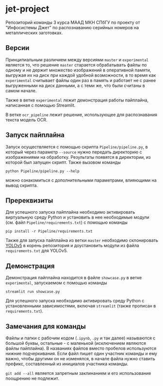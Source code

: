 # jet-project

Репозиторий команды 3 курса МААД МКН СПбГУ по проекту от "Инфосистемы Джет" по распознаванию серийных номеров на металлических заготовках.

## Версии

Принципиальным различием между версиями `master` и `experimental` является то, что решение `master` старается обрабатывать файлы по одному и не держит множество изображений в оперативной памяти, выгружая их на диск при каждой удобной возможности, в то время как `experimental` считывает файлы один раз в память и работает не с ранее выгруженными на диск данными, а с теми же, что были считаны в самом начале.

Также в ветке `experimental` лежит демонстрация работы пайплайна, написанная с помощью Streamlit.

В ветке `ocr_pipeline` лежит решение, использующее для распознавания текста модель OCR.

## Запуск пайплайна

Запуск осуществляется с помощью скрипта `Pipeline/pipeline.py`, в который через параметр `--source` нужно передать директорию с изображениями на обработку. Результаты появятся в директории, из которой был запущен скрипт. Также вызовом команды
```
python Pipeline/pipeline.py --help
```
можно ознакомиться с дополнительными параметрами, влияющими на вывод скрипта.

## Пререквизиты

Для успешного запуска пайплайна необходимо активировать виртуальную среду Python и установить в нее необходимые модули (см. файл `Pipeline/requirements.txt`) с помощью команды
```
pip install -r Pipeline/requirements.txt
```

Также для запуска пайплайна из ветки `master` необходимо склонировать [YOLOv5](https://github.com/ultralytics/yolov5) в корень репозитория и доустановить модули из файла `requirements.txt` для YOLOv5.
## Демонстрация

Демонстрация пайплайна находится в файле `showcase.py` в ветке `experimental`, запускаемом с помощью команды
```
streamlit run showcase.py
```

Для успешного запуска необходимо активировать среду Python с установленными зависимостями, включая `streamlit` (также прописан в `requirements.txt`).

## Замечания для команды
Файлы и папки с рабочим кодом (`.ipynb`, `.py` и так далее) называются с большой буквы, остальные - с маленькой (исключением являются файлы пайплайна). В названиях файлов вместо пробелов используются нижние подчеркивания.
Если файл пишет один участник команды и ему важно, чтобы другими он не изменялся, в начале файла нужно ставить префикс, составленный из инициалов участника команды.

`git add --all` является запретным заклинанием и его использование поощрению не подлежит.

